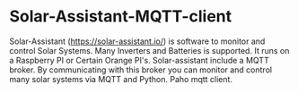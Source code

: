 # Solar-Assistant-MQTT-client
Solar-Assistant (https://solar-assistant.io/) is software to monitor and control Solar Systems. Many Inverters and Batteries is supported. It runs on a Raspberry PI or Certain Orange PI's. Solar-assistant include a MQTT broker. By communicating with this broker you can monitor and control many solar systems via MQTT and Python. Paho mqtt client.
